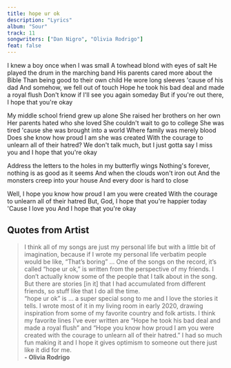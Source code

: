```yaml
---
title: hope ur ok
description: "Lyrics"
album: "Sour"
track: 11
songwriters: ["Dan Nigro", "Olivia Rodrigo"]
feat: false
---
```


<p className="verse-one">
I knew a boy once when I was small
A towhead blond with eyes of salt
He played the drum in the marching band
His parents cared more about the Bible
Than being good to their own child
He wore long sleeves 'cause of his dad
And somehow, we fell out of touch
Hope he took his bad deal and made a royal flush
Don't know if I'll see you again someday
But if you're out there, I hope that you're okay
</p>
<p className="verse-2">
My middle school friend grew up alone
She raised her brothers on her own
Her parents hated who she loved
She couldn't wait to go to college
She was tired 'cause she was brought into a world
Where family was merely blood
Does she know how proud I am she was created
With the courage to unlearn all of their hatred?
We don't talk much, but I just gotta say
I miss you and I hope that you're okay
</p>

<p className="bridge">
Address the letters to the holes in my butterfly wings
Nothing's forever, nothing is as good as it seems
And when the clouds won't iron out
And the monsters creep into your house
And every door is hard to close
</p>

<p className="outro">
Well, I hope you know how proud I am you were created
With the courage to unlearn all of their hatred
But, God, I hope that you're happier today
'Cause I love you
And I hope that you're okay
</p>

## Quotes from Artist

<blockquote>
I think all of my songs are just my personal life but with a little bit of imagination, because if I wrote my personal life verbatim people would be like, “That’s boring” … One of the songs on the record, it’s called “hope ur ok,” is written from the perspective of my friends. I don’t actually know some of the people that I talk about in the song. But there are stories [in it] that I had accumulated from different friends, so stuff like that I do all the time.
<br />
“hope ur ok” is … a super special song to me and I love the stories it tells. I wrote most of it in my living room in early 2020, drawing inspiration from some of my favorite country and folk artists. I think my favorite lines I’ve ever written are “Hope he took his bad deal and made a royal flush” and “Hope you know how proud I am you were created with the courage to unlearn all of their hatred.” I had so much fun making it and I hope it gives optimism to someone out there just like it did for me.
<br />
<b> - Olivia Rodrigo </b>

</blockquote>

